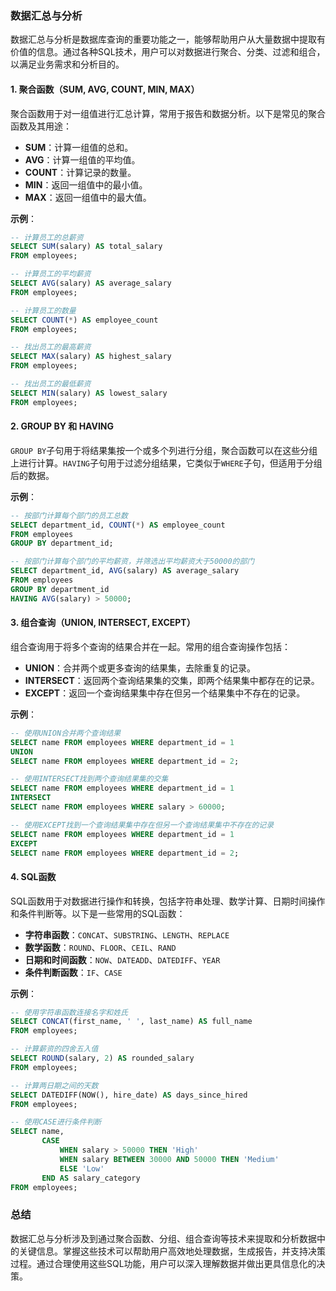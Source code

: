 ### 数据汇总与分析

数据汇总与分析是数据库查询的重要功能之一，能够帮助用户从大量数据中提取有价值的信息。通过各种SQL技术，用户可以对数据进行聚合、分类、过滤和组合，以满足业务需求和分析目的。

#### 1. 聚合函数（SUM, AVG, COUNT, MIN, MAX）

聚合函数用于对一组值进行汇总计算，常用于报告和数据分析。以下是常见的聚合函数及其用途：

- **SUM**：计算一组值的总和。
- **AVG**：计算一组值的平均值。
- **COUNT**：计算记录的数量。
- **MIN**：返回一组值中的最小值。
- **MAX**：返回一组值中的最大值。

**示例**：
```sql
-- 计算员工的总薪资
SELECT SUM(salary) AS total_salary
FROM employees;

-- 计算员工的平均薪资
SELECT AVG(salary) AS average_salary
FROM employees;

-- 计算员工的数量
SELECT COUNT(*) AS employee_count
FROM employees;

-- 找出员工的最高薪资
SELECT MAX(salary) AS highest_salary
FROM employees;

-- 找出员工的最低薪资
SELECT MIN(salary) AS lowest_salary
FROM employees;
```

#### 2. GROUP BY 和 HAVING

`GROUP BY`子句用于将结果集按一个或多个列进行分组，聚合函数可以在这些分组上进行计算。`HAVING`子句用于过滤分组结果，它类似于`WHERE`子句，但适用于分组后的数据。

**示例**：
```sql
-- 按部门计算每个部门的员工总数
SELECT department_id, COUNT(*) AS employee_count
FROM employees
GROUP BY department_id;

-- 按部门计算每个部门的平均薪资，并筛选出平均薪资大于50000的部门
SELECT department_id, AVG(salary) AS average_salary
FROM employees
GROUP BY department_id
HAVING AVG(salary) > 50000;
```

#### 3. 组合查询（UNION, INTERSECT, EXCEPT）

组合查询用于将多个查询的结果合并在一起。常用的组合查询操作包括：

- **UNION**：合并两个或更多查询的结果集，去除重复的记录。
- **INTERSECT**：返回两个查询结果集的交集，即两个结果集中都存在的记录。
- **EXCEPT**：返回一个查询结果集中存在但另一个结果集中不存在的记录。

**示例**：
```sql
-- 使用UNION合并两个查询结果
SELECT name FROM employees WHERE department_id = 1
UNION
SELECT name FROM employees WHERE department_id = 2;

-- 使用INTERSECT找到两个查询结果集的交集
SELECT name FROM employees WHERE department_id = 1
INTERSECT
SELECT name FROM employees WHERE salary > 60000;

-- 使用EXCEPT找到一个查询结果集中存在但另一个查询结果集中不存在的记录
SELECT name FROM employees WHERE department_id = 1
EXCEPT
SELECT name FROM employees WHERE department_id = 2;
```

#### 4. SQL函数

SQL函数用于对数据进行操作和转换，包括字符串处理、数学计算、日期时间操作和条件判断等。以下是一些常用的SQL函数：

- **字符串函数**：`CONCAT`、`SUBSTRING`、`LENGTH`、`REPLACE`
- **数学函数**：`ROUND`、`FLOOR`、`CEIL`、`RAND`
- **日期和时间函数**：`NOW`、`DATEADD`、`DATEDIFF`、`YEAR`
- **条件判断函数**：`IF`、`CASE`

**示例**：
```sql
-- 使用字符串函数连接名字和姓氏
SELECT CONCAT(first_name, ' ', last_name) AS full_name
FROM employees;

-- 计算薪资的四舍五入值
SELECT ROUND(salary, 2) AS rounded_salary
FROM employees;

-- 计算两日期之间的天数
SELECT DATEDIFF(NOW(), hire_date) AS days_since_hired
FROM employees;

-- 使用CASE进行条件判断
SELECT name,
       CASE
           WHEN salary > 50000 THEN 'High'
           WHEN salary BETWEEN 30000 AND 50000 THEN 'Medium'
           ELSE 'Low'
       END AS salary_category
FROM employees;
```

### 总结

数据汇总与分析涉及到通过聚合函数、分组、组合查询等技术来提取和分析数据中的关键信息。掌握这些技术可以帮助用户高效地处理数据，生成报告，并支持决策过程。通过合理使用这些SQL功能，用户可以深入理解数据并做出更具信息化的决策。